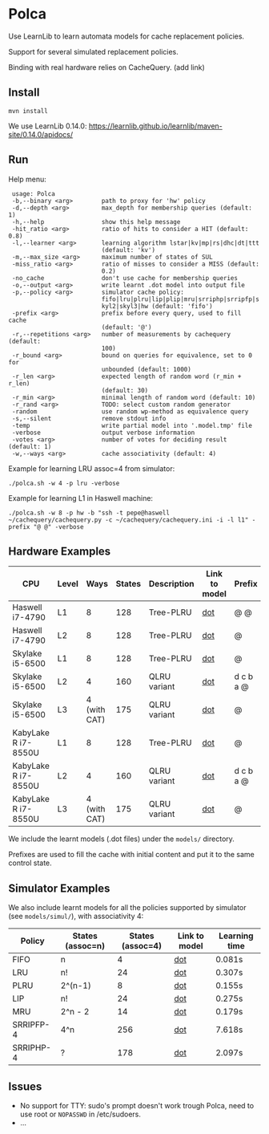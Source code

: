 # Polca

Use LearnLib to learn automata models for cache replacement policies.

Support for several simulated replacement policies.

Binding with real hardware relies on CacheQuery. (add link)

## Install

`mvn install`

We use LearnLib 0.14.0: https://learnlib.github.io/learnlib/maven-site/0.14.0/apidocs/

## Run

Help menu:

```
 usage: Polca
 -b,--binary <arg>        path to proxy for 'hw' policy
 -d,--depth <arg>         max_depth for membership queries (default: 1)
 -h,--help                show this help message
 -hit_ratio <arg>         ratio of hits to consider a HIT (default: 0.8)
 -l,--learner <arg>       learning algorithm lstar|kv|mp|rs|dhc|dt|ttt
                          (default: 'kv')
 -m,--max_size <arg>      maximum number of states of SUL
 -miss_ratio <arg>        ratio of misses to consider a MISS (default:
                          0.2)
 -no_cache                don't use cache for membership queries
 -o,--output <arg>        write learnt .dot model into output file
 -p,--policy <arg>        simulator cache policy:
                          fifo|lru|plru|lip|plip|mru|srriphp|srripfp|s
                          kyl2|skyl3|hw (default: 'fifo')
 -prefix <arg>            prefix before every query, used to fill cache
                          (default: '@')
 -r,--repetitions <arg>   number of measurements by cachequery (default:
                          100)
 -r_bound <arg>           bound on queries for equivalence, set to 0 for
                          unbounded (default: 1000)
 -r_len <arg>             expected length of random word (r_min + r_len)
                          (default: 30)
 -r_min <arg>             minimal length of random word (default: 10)
 -r_rand <arg>            TODO: select custom random generator
 -random                  use random wp-method as equivalence query
 -s,--silent              remove stdout info
 -temp                    write partial model into '.model.tmp' file
 -verbose                 output verbose information
 -votes <arg>             number of votes for deciding result (default: 1)
 -w,--ways <arg>          cache associativity (default: 4)
 ```

Example for learning LRU assoc=4 from simulator:

`./polca.sh -w 4 -p lru -verbose`

Example for learning L1 in Haswell machine:

`./polca.sh -w 8 -p hw -b "ssh -t pepe@haswell ~/cachequery/cachequery.py -c ~/cachequery/cachequery.ini -i -l l1" -prefix "@ @" -verbose`

## Hardware Examples

| CPU | Level | Ways | States | Description | Link to model | Prefix | HW mem queries | HW eq queries |
|--- |--- |--- |---	|--- |--- |--- |--- |--- |
| Haswell i7-4790 | L1 | 8 | 128 | Tree-PLRU | [dot](models/haswell_l1.dot) | @ @ | 3584 | 36158 |
| Haswell i7-4790 | L2 | 8 | 128 | Tree-PLRU | [dot](models/haswell_l2.dot) | @ | 3584 | 36158 |
| Skylake i5-6500 | L1 | 8 | 128 | Tree-PLRU | [dot](models/skylake_l1.dot) | @ | 3584 | 36158 |
| Skylake i5-6500 | L2 | 4 | 160 | QLRU variant | [dot](models/skylake_l2.dot) | d c b a @ | 3525 | 42225 |
| Skylake i5-6500 | L3 | 4 (with CAT) | 175 | QLRU variant | [dot](models/skylake_l3-w4.dot) | @ | 3804 | 45117 |
| KabyLake R i7-8550U | L1 | 8 | 128 | Tree-PLRU | [dot](models/kabylake_l1.dot) | @ | 3584 | 36158 |
| KabyLake R i7-8550U | L2 | 4 | 160 | QLRU variant | [dot](#missing) | d c b a @ | 3525 | 42225 |
| KabyLake R i7-8550U | L3 | 4 (with CAT) | 175 | QLRU variant | [dot](models/kabylake_l3-w4.dot) | @ | 3804 | 45117 |

We include the learnt models (.dot files) under the `models/` directory.

Prefixes are used to fill the cache with initial content and put it to the same control state.

## Simulator Examples

We also include learnt models for all the policies supported by simulator (see `models/simul/`), with associativity 4:

| Policy | States (assoc=n) | States (assoc=4) | Link to model | Learning time |
|--- |--- |--- |--- |--- |
| FIFO | n | 4 | [dot](models/simul/fifo_4.dot) | 0.081s |
| LRU | n! | 24 | [dot](models/simul/lru_4.dot) | 0.307s |
| PLRU | 2^(n-1) | 8 | [dot](models/simul/plru_4.dot) | 0.155s |
| LIP | n! | 24 | [dot](models/simul/lip_4.dot) | 0.275s |
| MRU | 2^n - 2 | 14 | [dot](models/simul/mru_4.dot) | 0.179s |
| SRRIPFP-4 | 4^n | 256 | [dot](models/simul/srripfp_4.dot) | 7.618s |
| SRRIPHP-4 | ? | 178 | [dot](models/simul/srriphp_4.dot) | 2.097s |

## Issues

* No support for TTY: sudo's prompt doesn't work trough Polca, need to use root or `NOPASSWD` in /etc/sudoers.
* ...
